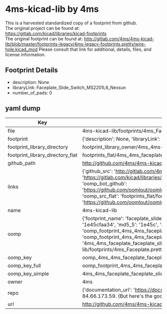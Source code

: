 # 4ms-kicad-lib by 4ms  
This is a harvested standardized copy of a footprint from github.  
The original project can be found at:  
https://gitlab.com/kicad/libraries/kicad-footprints  
The original footprint can be found at:
http://gitlab.com/4ms/4ms-kicad-lib/blob/master/footprints-legacy/4ms-legacy-footprints.pretty/wire-hole.kicad_mod
Please consult that link for additional, details, files, and license information.  
## Footprint Details
* description: None  
* libraryLink: Faceplate_Slide_Switch_MS2201L6_Nexsun  
* number_of_pads: 0  
## yaml dump  
| Key | Value |  
| --- | --- |  
| file | 4ms-kicad-lib/footprints/4ms_Faceplate.pretty/Faceplate_Slide_Switch_MS2201L6_Nexsun.kicad_mod |  
| footprint | {'description': None, 'libraryLink': 'Faceplate_Slide_Switch_MS2201L6_Nexsun', 'number_of_pads': 0} |  
| footprint_library_directory | footprint_library_owner/4ms_4ms-kicad-lib |  
| footprint_library_directory_flat | footprints_flat/4ms_4ms_faceplate_faceplate_slide_switch_ms2201l6_nexsun/working |  
| github_path | http://github.com/4ms/4ms-kicad-lib/blob/master/footprints/4ms_Faceplate.pretty/Faceplate_Slide_Switch_MS2201L6_Nexsun.kicad_mod |  
| links | {'github_src': 'http://gitlab.com/4ms/4ms-kicad-lib/blob/master/footprints-legacy/4ms-legacy-footprints.pretty/wire-hole.kicad_mod', 'github_src_repo': 'https://gitlab.com/kicad/libraries/kicad-footprints', 'oomp_bot': 'footprints/4ms_4ms_faceplate_faceplate_slide_switch_ms2201l6_nexsun/working', 'oomp_bot_github': 'https://github.com/oomlout/oomlout_oomp_footprint_bot/tree/main/footprints/4ms_4ms_faceplate_faceplate_slide_switch_ms2201l6_nexsun/working', 'oomp_src_flat': 'footprints_flat/footprints_flat/4ms_4ms_faceplate_faceplate_slide_switch_ms2201l6_nexsun/working', 'oomp_src_flat_github': 'https://github.com/oomlout/oomlout_oomp_footprint_src/tree/main/footprints_flat/4ms_4ms_faceplate_faceplate_slide_switch_ms2201l6_nexsun/working'} |  
| name | 4ms-kicad-lib |  
| oomp | {'footprint_name': 'faceplate_slide_switch_ms2201l6_nexsun', 'library_name': '4ms_faceplate', 'md5': '1e45cfaa34d70a1f55bacd1e6c98e8c6', 'md5_10': '1e45cfaa34', 'md5_5': '1e45c', 'md5_6': '1e45cf', 'oomp_key': 'oomp_4ms_4ms_faceplate_faceplate_slide_switch_ms2201l6_nexsun', 'oomp_key_extra': 'oomp_footprint_4ms_4ms_faceplate_faceplate_slide_switch_ms2201l6_nexsun', 'oomp_key_full': 'oomp_footprint_4ms_4ms_faceplate_faceplate_slide_switch_ms2201l6_nexsun_1e45cf', 'oomp_key_simple': '4ms_4ms_faceplate_faceplate_slide_switch_ms2201l6_nexsun', 'original_filename': '4ms-kicad-lib/footprints/4ms_Faceplate.pretty/Faceplate_Slide_Switch_MS2201L6_Nexsun.kicad_mod', 'owner_name': '4ms'} |  
| oomp_key | oomp_4ms_4ms_faceplate_faceplate_slide_switch_ms2201l6_nexsun |  
| oomp_key_full | oomp_footprint_4ms_4ms_faceplate_faceplate_slide_switch_ms2201l6_nexsun |  
| oomp_key_simple | 4ms_4ms_faceplate_faceplate_slide_switch_ms2201l6_nexsun |  
| owner | 4ms |  
| repo | {'documentation_url': 'https://docs.github.com/rest/overview/resources-in-the-rest-api#rate-limiting', 'message': "API rate limit exceeded for 84.66.173.59. (But here's the good news: Authenticated requests get a higher rate limit. Check out the documentation for more details.)"} |  
| url | http://github.com/4ms/4ms-kicad-lib |  

